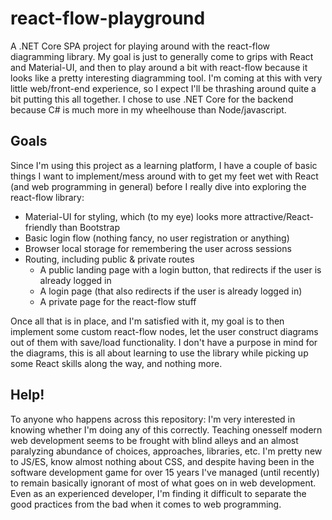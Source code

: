 # react-flow-playground

A .NET Core SPA project for playing around with the react-flow diagramming library. My goal is just to generally come to grips with React and Material-UI, and then to play around a bit with react-flow because it looks like a pretty interesting diagramming tool. I'm coming at this with very little web/front-end experience, so I expect I'll be thrashing around quite a bit putting this all together. I chose to use .NET Core for the backend because C# is much more in my wheelhouse than Node/javascript.

## Goals

Since I'm using this project as a learning platform, I have a couple of basic things I want to implement/mess around with to get my feet wet with React (and web programming in general) before I really dive into exploring the react-flow library:

- Material-UI for styling, which (to my eye) looks more attractive/React-friendly than Bootstrap
- Basic login flow (nothing fancy, no user registration or anything)
- Browser local storage for remembering the user across sessions
- Routing, including public & private routes
  - A public landing page with a login button, that redirects if the user is already logged in
  - A login page (that also redirects if the user is already logged in)
  - A private page for the react-flow stuff

Once all that is in place, and I'm satisfied with it, my goal is to then implement some custom react-flow nodes, let the user construct diagrams out of them with save/load functionality. I don't have a purpose in mind for the diagrams, this is all about learning to use the library while picking up some React skills along the way, and nothing more.

## Help!

To anyone who happens across this repository: I'm very interested in knowing whether I'm doing any of this correctly. Teaching onesself modern web development seems to be frought with blind alleys and an almost paralyzing abundance of choices, approaches, libraries, etc. I'm pretty new to JS/ES, know almost nothing about CSS, and despite having been in the software development game for over 15 years I've managed (until recently) to remain basically ignorant of most of what goes on in web development. Even as an experienced developer, I'm finding it difficult to separate the good practices from the bad when it comes to web programming.
